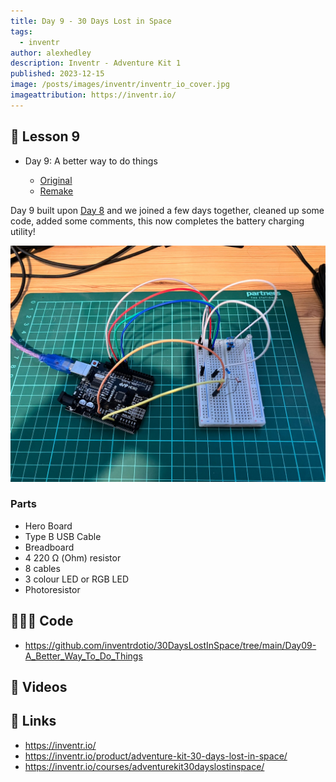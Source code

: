 ```yaml
---
title: Day 9 - 30 Days Lost in Space 
tags:
  - inventr
author: alexhedley
description: Inventr - Adventure Kit 1
published: 2023-12-15
image: /posts/images/inventr/inventr_io_cover.jpg
imageattribution: https://inventr.io/
---
```


<!-- # Day 9 - 30 Days Lost in Space - Inventr -->

<?# Markdown ?>
<?!^ "./../includes/posts/inventr-ak1.md" /?>
<?#/ Markdown ?>

## 🏫 Lesson 9

- Day 9: A better way to do things

  - [Original](https://inventr.io/lessons/day-9/)
  - [Remake](https://inventr.io/lessons/day-9-2/)

Day 9 built upon [Day 8](inventr-ak1-day8) and we joined a few days together, cleaned up some code, added some comments, this now completes the battery charging utility!

!["Day 9"](images/inventr/ak1/Day9.jpg "Day 9")

### Parts

- Hero Board
- Type B USB Cable
- Breadboard
- 4 220 Ω (Ohm) resistor
- 8 cables
- 3 colour LED or RGB LED
- Photoresistor

## 👩🏻‍💻 Code

- https://github.com/inventrdotio/30DaysLostInSpace/tree/main/Day09-A_Better_Way_To_Do_Things

## 📼 Videos

<?# YouTube 09j5iKF_EBw /?>

<!-- <iframe width="560" height="315" src="https://www.youtube.com/embed/09j5iKF_EBw" title="30 Days Lost in Space - Day " frameborder="0" allow="accelerometer; autoplay; clipboard-write; encrypted-media; gyroscope; picture-in-picture; web-share" allowfullscreen></iframe> -->

## 🔗 Links

- https://inventr.io/
- https://inventr.io/product/adventure-kit-30-days-lost-in-space/
- https://inventr.io/courses/adventurekit30dayslostinspace/
